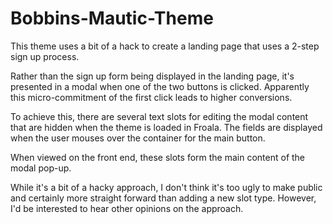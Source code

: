 # Bobbins-Mautic-Theme
This theme uses a bit of a hack to create a landing page that uses a 2-step sign up process.

Rather than the sign up form being displayed in the landing page, it's presented in a modal when one of the two buttons is clicked. Apparently this micro-commitment of the first click leads to higher conversions.

To achieve this, there are several text slots for editing the modal content that are hidden when the theme is loaded in Froala. The fields are displayed when the user mouses over the container for the main button.

When viewed on the front end, these slots form the main content of the modal pop-up.

While it's a bit of a hacky approach, I don't think it's too ugly to make public and certainly more straight forward than adding a new slot type. However, I'd be interested to hear other opinions on the approach.

